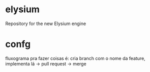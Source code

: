 # elysium
Repository for the new Elysium engine

# confg
fluxograma pra fazer coisas é: cria branch com o nome da feature, implementa lá -> pull request -> merge